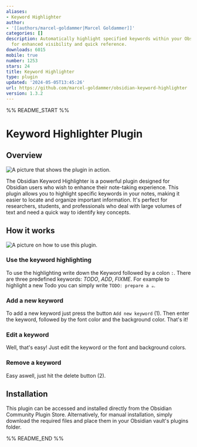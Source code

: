 ```yaml
---
aliases:
- Keyword Highlighter
author:
- '[[authors/marcel-goldammer|Marcel Goldammer]]'
categories: []
description: Automatically highlight specified keywords within your Obsidian notes
  for enhanced visibility and quick reference.
downloads: 6015
mobile: true
number: 1253
stars: 24
title: Keyword Highlighter
type: plugin
updated: '2024-05-05T13:45:26'
url: https://github.com/marcel-goldammer/obsidian-keyword-highlighter
version: 1.3.2
---
```


%% README_START %%

# Keyword Highlighter Plugin

## Overview

![A picture that shows the plugin in action.](https://raw.githubusercontent.com/marcel-goldammer/obsidian-keyword-highlighter/HEAD/assets/overview.png)

The Obsidian Keyword Highlighter is a powerful plugin designed for Obsidian users who wish to enhance their note-taking experience. This plugin allows you to highlight specific keywords in your notes, making it easier to locate and organize important information. It's perfect for researchers, students, and professionals who deal with large volumes of text and need a quick way to identify key concepts.

## How it works

![A picture on how to use this plugin.](https://raw.githubusercontent.com/marcel-goldammer/obsidian-keyword-highlighter/HEAD/assets/usage.png)

### Use the keyword highlighting

To use the highlighting write down the Keyword followed by a colon `:`. There are three predefined keywords: _TODO_, _ADD_, _FIXME_. For example to highlight a new Todo you can simply write `TODO: prepare a ☕`.

### Add a new keyword

To add a new keyword just press the button `Add new keyword` (1). Then enter the keyword, followed by the font color and the background color. That's it!

### Edit a keyword

Well, that's easy! Just edit the keyword or the font and background colors.

### Remove a keyword

Easy aswell, just hit the delete button (2).

## Installation

This plugin can be accessed and installed directly from the Obsidian Community Plugin Store. Alternatively, for manual installation, simply download the required files and place them in your Obsidian vault's plugins folder.


%% README_END %%